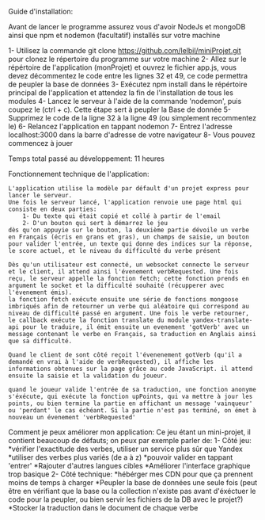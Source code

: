 Guide d'installation:

Avant de lancer le programme assurez vous d'avoir NodeJs et mongoDB ainsi que npm et nodemon (facultatif) installés sur votre machine

1- Utilisez la commande git clone https://github.com/lelbil/miniProjet.git pour clonez le répertoire du programme sur votre machine
2- Allez sur le répértoire de l'application (monProjet) et ouvrez le fichier app.js, vous devez décommentez le code entre les lignes 32 et 49, ce code permettra de peupler la base de données
3- Exécutez npm install dans le répértoire principal de l'application et attendez la fin de l'installation de tous les modules
4- Lancez le serveur à l'aide de la commande 'nodemon', puis coupez le (ctrl + c). Cette étape sert à peupler la Base de donnée
5- Supprimez le code de la ligne 32 à la ligne 49 (ou simplement recommentez le)
6- Relancez l'application en tappant nodemon
7- Entrez l'adresse localhost:3000 dans la barre d'adresse de votre navigateur
8- Vous pouvez commencez à jouer

Temps total passé au développement: 11 heures

Fonctionnement technique de l'application:

	L'application utilise la modèle par défault d'un projet express pour lancer le serveur.
	Une fois le serveur lancé, l'application renvoie une page html qui consiste en deux parties: 
		1- Du texte qui était copié et collé à partir de l'email
		2- D'un bouton qui sert à démarrez le jeu
	dès qu'on appuyie sur le bouton, la deuxième partie dévoile un verbe en Français (écris en grans et gras), un champs de saisie, un bouton pour valider l'entrée, un texte qui donne des indices sur la réponse, le score actuel, et le niveau du difficulté du verbe présent

	Dès qu'un utilisateur est connecté, un websocket connecte le serveur et le client, il attend ainsi l'évenement verbRequested. Une fois reçu, le serveur appelle la fonction fetch; cette fonction prends en argument le socket et la difficulté souhaité (récupperer avec l'évenement émis).
	la fonction fetch exécute ensuite une série de fonctions mongoose imbriqués afin de retourner un verbe qui aléatoire qui correspond au niveau de difficulté passé en argument. Une fois le verbe retourner, le callback exécute la fonction translate du module yandex-translate-api pour le traduire, il émit ensuite un evenement 'gotVerb' avec un message contenant le verbe en Français, sa traduction en Anglais ainsi que sa difficulté.

	Quand le client de sont côté reçoit l'évenenement gotVerb (qu'il a demandé en vrai à l'aide de verbRequested), il affiche les informations obtenues sur la page grâce au code JavaScript. il attend ensuite la saisie et la validation du joueur. 

	quand le joueur valide l'entrée de sa traduction, une fonction anonyme s'éxécute, qui exécute la fonction upPoints, qui va mettre à jour les points, ou bien termine la partie en affichant un message 'vainqueur' ou 'perdant' le cas échéant. Si la partie n'est pas terminé, on émet à nouveau un évenement 'verbRequested'


Comment je peux améliorer mon application:
	Ce jeu étant un mini-projet, il contient beaucoup de défauts; on peux par exemple parler de:
		1- Côté jeu:
			*vérifier l'exactitude des verbes, utiliser un service plus sûr que Yandex
			*utiliser des verbes plus variés (de a à z)
			*pouvoir valider en tappant 'entrer'
			*Rajouter d'autres langues cibles
			*Améliorer l'interface graphique trop basique
		2- Côté technique:
			*hébérger mes CDN pour que ça prennent moins de temps à charger 
			*Peupler la base de données une seule fois (peut être en vérifiant que la base ou la collection n'existe pas avant d'éxéctuer le code pour la peupler, ou bien servir les fichiers de la DB avec le projet?)
			*Stocker la traduction dans le document de chaque verbe